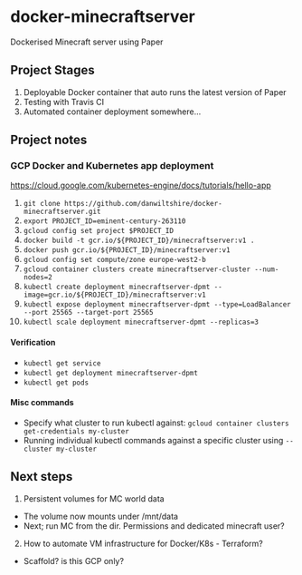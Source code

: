 # docker-minecraftserver
Dockerised Minecraft server using Paper

## Project Stages
1. Deployable Docker container that auto runs the latest version of Paper
2. Testing with Travis CI
3. Automated container deployment somewhere...

## Project notes

### GCP Docker and Kubernetes app deployment
https://cloud.google.com/kubernetes-engine/docs/tutorials/hello-app

1. `git clone https://github.com/danwiltshire/docker-minecraftserver.git`
2. `export PROJECT_ID=eminent-century-263110`
3. `gcloud config set project $PROJECT_ID`
4. `docker build -t gcr.io/${PROJECT_ID}/minecraftserver:v1 .`
5. `docker push gcr.io/${PROJECT_ID}/minecraftserver:v1`
6. `gcloud config set compute/zone europe-west2-b`
7. `gcloud container clusters create minecraftserver-cluster --num-nodes=2`
8. `kubectl create deployment minecraftserver-dpmt --image=gcr.io/${PROJECT_ID}/minecraftserver:v1`
9. `kubectl expose deployment minecraftserver-dpmt --type=LoadBalancer --port 25565 --target-port 25565`
10. `kubectl scale deployment minecraftserver-dpmt --replicas=3`

#### Verification
- `kubectl get service`
- `kubectl get deployment minecraftserver-dpmt`
- `kubectl get pods`

#### Misc commands
- Specify what cluster to run kubectl against: `gcloud container clusters get-credentials my-cluster`
- Running individual kubectl commands against a specific cluster using `--cluster my-cluster`

## Next steps
1. Persistent volumes for MC world data
- The volume now mounts under /mnt/data
- Next; run MC from the dir.  Permissions and dedicated minecraft user?
2. How to automate VM infrastructure for Docker/K8s - Terraform?
- Scaffold? is this GCP only?
